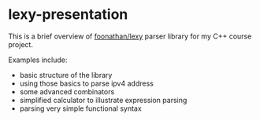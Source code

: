 # lexy-presentation

This is a brief overview of [foonathan/lexy](https://github.com/foonathan/lexy) parser library for my C++ course project.

Examples include:
- basic structure of the library
- using those basics to parse ipv4 address
- some advanced combinators
- simplified calculator to illustrate expression parsing
- parsing very simple functional syntax
